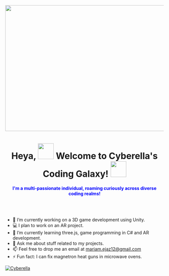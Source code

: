 <img src="https://img.freepik.com/premium-vector/colorful-banner-with-hands-working-computer-different-electronic-gadgets-devices-symbols-programming-software-development-program-coding_198278-4192.jpg" width="1300" height= "400" />
<h1 align="center">Heya, <img src="https://media.giphy.com/media/w1OBpBd7kJqHrJnJ13/giphy.gif" width="50" height= "50"> Welcome to Cyberella's Coding Galaxy! <img src="https://media.giphy.com/media/02fpOkmY0kxI2ta63z/giphy.gif" width="50" height= "50"> </h1> 
<h4 align="center" style="color: blue;"> I'm a multi-passionate individual, roaming curiously across diverse coding realms! </h4>

<br>
<br>

- 🔭 I’m currently working on a 3D game development using Unity.
- 💻 I plan to work on an AR project.
- 🌱 I’m currently learning three.js, game programming in C# and AR development.
- 💬 Ask me about stuff related to my projects.
- 📫 Feel free to drop me an email at mariam.ejaz12@gmail.com
- ⚡ Fun fact: I can fix magnetron heat guns in microwave ovens.


<p align="left"> <a href="https://twitter.com/allegedlyObnox" target="blank"><img src="https://img.shields.io/twitter/follow/allegedlyObnox?logo=twitter&style=for-the-badge" alt="Cyberella" /></a> </p>
